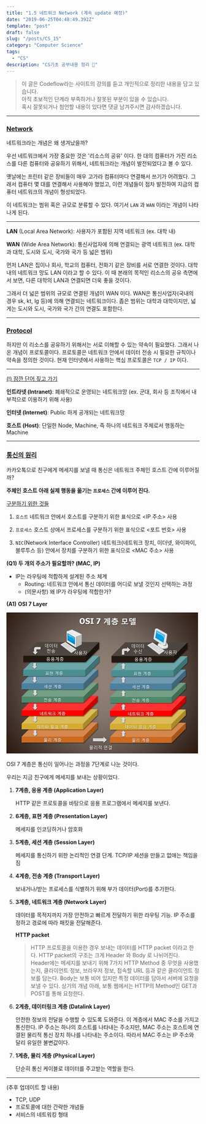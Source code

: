 ```yaml
---
title: "1.5 네트워크 Network (계속 update 예정)"
date: "2019-06-25T04:48:49.392Z"
template: "post"
draft: false
slug: "/posts/CS_15"
category: "Computer Science"
tags:
  - "CS"
description: "CS기초 공부내용 정리 📖"
---
```


> 이 글은 Codeflow라는 사이트의 강의를 듣고 개인적으로 정리한 내용을 담고 있습니다.<br>
> 아직 초보적인 단계라 부족하거나 잘못된 부분이 있을 수 있습니다. <br>
> 혹시 잘못되거나 첨언할 내용이 있다면  댓글 남겨주시면 감사하겠습니다.
---

### <u>Network</u>

네트워크라는 개념은 왜 생겨났을까?

우선 네트워크에서 가장 중요한 것은 '리소스의 공유' 이다. 한 대의 컴퓨터가 가진 리소스를 다른 컴퓨터와 공유하기 위해서, 네트워크라는 개념이 발전되었다고 볼 수 있다.

옛날에는 프린터 같은 장비들이 매우 고가라 컴퓨터마다 연결해서 쓰기가 어려웠다. 그래서 컴퓨터 몇 대를 연결해서 사용해야 했었고, 이런 개념들이 점차 발전하여 지금의 컴퓨터 네트워크의 개념이 형성되었다.

이 네트워크는 범위 혹은 규모로 분류할 수 있다. 여기서 `LAN` 과 `WAN` 이라는 개념이 나타나게 된다.

---

**LAN** (Local Area Network): 사용자가 포함된 지역 네트워크 (ex. 대학 내)

**WAN** (Wide Area Network): 통신사업자에 의해 연결되는 광역 네트워크 (ex. 대학과 대학, 도시와 도시, 국가와 국가 등 넓은 범위)



먼저 LAN은 집이나 회사, 학교의 컴퓨터, 전화기 같은 장비를 서로 연결한 것이다. 대학 내의 네트워크 망도 LAN 이라고 할 수 있다. 이 때 본래의 목적인 리소스의 공유 측면에서 보면, 다른 대학의 LAN과 연결되면 더욱 좋을 것이다.

그래서 더 넓은 범위의 규모로 연결된 개념이 WAN 이다. WAN은 통신사업자(국내의 경우 sk, kt, lg 등)에 의해 연결되는 네트워크이다. 좁은 범위는 대학과 대학이지만, 넓게는 도시와 도시, 국가와 국가 간의 연결도 포함한다.

---

### <u>Protocol</u>

하지만 이 리소스를 공유하기 위해서는 서로 이해할 수 있는 약속이 필요했다. 그래서 나온 개념이 프로토콜이다. 프로토콜은 네트워크 안에서 데이터 전송 시 필요한 규칙이나 약속을 정의한 것이다. 현재 인터넷에서 사용하는 핵심 프로토콜은 `TCP / IP` 이다.

---

<u>(!) 잠깐 단어 짚고 가기</u> 

**인트라넷 (Intranet)**: 폐쇄적으로 운영되는 네트워크망 (ex. 군대, 회사 등 조직에서 내부적으로 이용하기 위해 사용)

**인터넷 (Internet)**: Public 하게 공개되는 네트워크망

**호스트 (Host)**: 단일한 Node, Machine, 즉 하나의 네트워크 주체로서 행동하는 Machine

---

### <u>통신의 원리</u>

카카오톡으로 친구에게 메세지를 보낼 때 통신은 네트워크 주체인 호스트 간에 이루어질까? 

**주체인 호스트 아래 실제 행동을 옮기는 `프로세스` 간에 이루어 진다.**

<u>구분하기 위한 것들</u>

1. `호스트` 네트워크 안에서 호스트를 구분하기 위한 표식으로 <IP 주소> 사용

2. `프로세스` 호스트 상에서 프로세스를 구분하기 위한 표식으로 <포트 번호> 사용
3. `NIC`(Network Interface Controller) 네트워크(네트워크 장치, 이더넷, 와이파이, 블루투스 등) 안에서 장치를 구분하기 위한 표식으로 <MAC 주소> 사용

**(Q1) 두 개의 주소가 필요할까? (MAC, IP)**

- IP는 라우팅에 적합하게 설계된 주소 체계
  - Routing: 네트워크 안에서 통신 데이터를 어디로 보낼 것인지 선택하는 과정
  - (의문사항) 왜 IP가 라우팅에 적합한가?

**(A1)** **OSI 7 Layer**

![OSI7layer](./OSI7layer.jpg)

OSI 7 계층은 통신이 일어나는 과정을 7단계로 나눈 것이다. 

우리는 지금 친구에게 메세지를 보내는 상황이었다.

1. **7계층, 응용 계층 (Application Layer)**

   HTTP 같은 프로토콜을 바탕으로 응용 프로그램에서 메세지를 보낸다.

2. **6계층, 표현 계층 (Presentation Layer)**

   메세지를 인코딩하거나 암호화

3. **5계층, 세션 계층 (Session Layer)**

   메세지를 통신하기 위한 논리적인 연결 단계. TCP/IP 세션을 만들고 없애는 책임을 짐

4. **4계층, 전송 계층 (Transport Layer)**

   보내거나/받는 프로세스를 식별하기 위해 부가 데이터(Port)를 추가한다.

5. **3계층, 네트워크 계층 (Network Layer)**

   데이터를 목적지까지 가장 안전하고 빠르게 전달하기 위한 라우팅 기능. IP 주소를 정하고 경로에 따라 패킷을 전달해준다.

   **HTTP packet**

   > HTTP 프로토콜을 이용한 경우 보내는 데이터를 HTTP packet 이라고 한다. HTTP packet의 구조는 크게 Header 와 Body 로 나뉘어진다. Header에는 메세지를 보내기 위해 7가지 HTTP Method 중 무엇을 사용했는지, 클라이언트 정보, 브라우저 정보, 접속할 URL 등과 같은 클라이언트 정보를 담는다. Body는 보통 비어 있지만 특정 데이터를 담아서 서버에 요청을 보낼 수 있다. 상기의 개념 아래, 보통 웹에서는 HTTP의 Method인 GET과 POST를 통해 요청한다.

6. **2계층, 데이터링크 계층 (Datalink Layer)**

   안전한 정보의 전달을 수행할 수 있도록 도와준다. 이 계층에서 MAC 주소를 가지고 통신한다. IP 주소는 하나의 호스트를 나타내는 주소지만, MAC 주소는 호스트에 연결된 물리적 통신 장치 하나를 나타내는 주소이다. 따라서 MAC 주소는 IP 주소와 달리 유일한 불변값이다.

7. **1계층, 물리 계층 (Physical Layer)**

   단순히 통신 케이블로 데이터를 주고받는 역할을 한다.

---



(추후 업데이트 할 내용)

- TCP, UDP
- 프로토콜에 대한 간략한 개념들
- 서비스의 네트워킹 형태